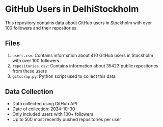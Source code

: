 # GitHub Users in DelhiStockholm

This repository contains data about GitHub users in Stockholm with over 100 followers and their repositories.

## Files

1. `users.csv`: Contains information about 410 GitHub users in Stockholm with over 100 followers
2. `repositories.csv`: Contains information about 35423 public repositories from these users
3. `gitscrap.py`: Python script used to collect this data

## Data Collection

- Data collected using GitHub API
- Date of collection: 2024-10-30
- Only included users with 100+ followers
- Up to 500 most recently pushed repositories per user
